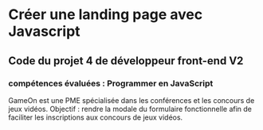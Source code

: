 # Créer une landing page avec Javascript
## Code du projet 4 de développeur front-end V2
### compétences évaluées : Programmer en JavaScript

GameOn est une PME spécialisée dans les conférences et les concours de jeux vidéos.
Objectif : rendre la modale du formulaire fonctionnelle afin de faciliter les inscriptions aux concours de jeux vidéos.
